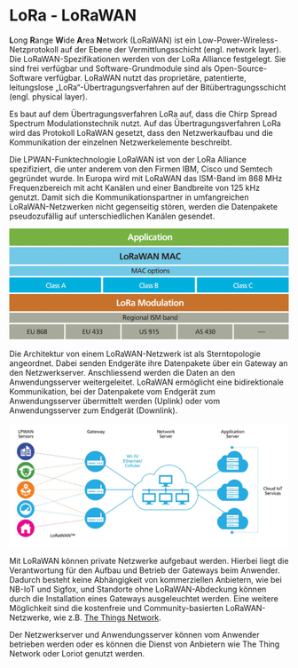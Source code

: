 # LoRa - LoRaWAN

**L**ong **R**ange **W**ide **A**rea **N**etwork (LoRaWAN) ist ein Low-Power-Wireless-Netzprotokoll auf der Ebene der Vermittlungsschicht (engl. network layer). Die LoRaWAN-Spezifikationen werden von der LoRa Alliance festgelegt. Sie sind frei verfügbar und Software-Grundmodule sind als Open-Source-Software verfügbar. LoRaWAN nutzt das proprietäre, patentierte, leitungslose „LoRa“-Übertragungsverfahren auf der Bitübertragungsschicht (engl. physical layer).

Es baut auf dem Übertragungsverfahren LoRa auf, dass die Chirp Spread Spectrum Modulationstechnik nutzt. Auf das Übertragungsverfahren LoRa wird das Protokoll LoRaWAN gesetzt, dass den Netzwerkaufbau und die Kommunikation der einzelnen Netzwerkelemente beschreibt.

Die LPWAN-Funktechnologie LoRaWAN ist von der LoRa Alliance spezifiziert, die unter anderem von den Firmen IBM, Cisco und Semtech gegründet wurde. In Europa wird mit LoRaWAN das ISM-Band im 868 MHz Frequenzbereich mit acht Kanälen und einer Bandbreite von 125 kHz genutzt. Damit sich die Kommunikationspartner in umfangreichen LoRaWAN-Netzwerken nicht gegenseitig stören, werden die Datenpakete pseudozufällig auf unterschiedlichen Kanälen gesendet.

![LoRaWAN Protokoll (Quelle: semtech.com)](../../../.gitbook/assets/LoRaWAN-Protocol-Stack.png)

Die Architektur von einem LoRaWAN-Netzwerk ist als Sterntopologie angeordnet. Dabei senden Endgeräte ihre Datenpakete über ein Gateway an den Netzwerkserver. Anschliessend werden die Daten an den Anwendungsserver weitergeleitet. LoRaWAN ermöglicht eine bidirektionale Kommunikation, bei der Datenpakete vom Endgerät zum Anwendungsserver übermittelt werden (Uplink) oder vom Anwendungsserver zum Endgerät (Downlink).

![(Quelle: semtech.com)](../../../.gitbook/assets/LoRa-Diagram-NetworkArchitecture.jpg)

Mit LoRaWAN können private Netzwerke aufgebaut werden. Hierbei liegt die Verantwortung für den Aufbau und Betrieb der Gateways beim Anwender. Dadurch besteht keine Abhängigkeit von kommerziellen Anbietern, wie bei NB-IoT und Sigfox, und Standorte ohne LoRaWAN-Abdeckung können durch die Installation eines Gateways ausgeleuchtet werden. Eine weitere Möglichkeit sind die kostenfreie und Community-basierten LoRaWAN-Netzwerke, wie z.B. [The Things Network](ttn-the-things-network.md).

Der Netzwerkserver und Anwendungsserver können vom Anwender betrieben werden oder es können die Dienst von Anbietern wie The Thing Network oder Loriot genutzt werden.
